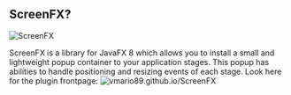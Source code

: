 ## ScreenFX?

![ScreenFX](http://image-upload.de/image/NEe4sB/6eae86a6d4.png)

ScreenFX is a library for JavaFX 8 which allows you to install a small and lightweight popup container to your application stages. This popup has abilities to handle positioning and resizing events of each stage.  Look here for the plugin frontpage: ![vmario89.github.io/ScreenFX](http://vmario89.github.io/ScreenFX)
